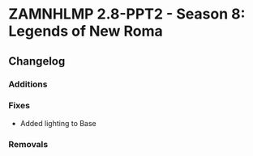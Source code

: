 # ZAMNHLMP 2.8-PPT2 - Season 8: Legends of New Roma
## Changelog
### Additions


### Fixes
- Added lighting to Base

### Removals
